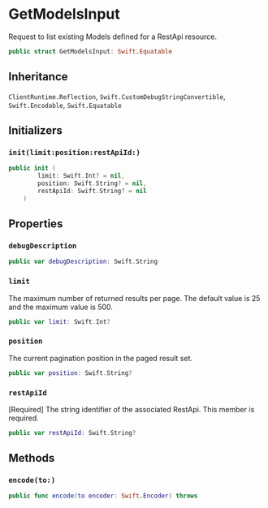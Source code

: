 # GetModelsInput

Request to list existing Models defined for a RestApi resource.

``` swift
public struct GetModelsInput: Swift.Equatable 
```

## Inheritance

`ClientRuntime.Reflection`, `Swift.CustomDebugStringConvertible`, `Swift.Encodable`, `Swift.Equatable`

## Initializers

### `init(limit:position:restApiId:)`

``` swift
public init (
        limit: Swift.Int? = nil,
        position: Swift.String? = nil,
        restApiId: Swift.String? = nil
    )
```

## Properties

### `debugDescription`

``` swift
public var debugDescription: Swift.String 
```

### `limit`

The maximum number of returned results per page. The default value is 25 and the maximum value is 500.

``` swift
public var limit: Swift.Int?
```

### `position`

The current pagination position in the paged result set.

``` swift
public var position: Swift.String?
```

### `restApiId`

\[Required\] The string identifier of the associated RestApi.
This member is required.

``` swift
public var restApiId: Swift.String?
```

## Methods

### `encode(to:)`

``` swift
public func encode(to encoder: Swift.Encoder) throws 
```
